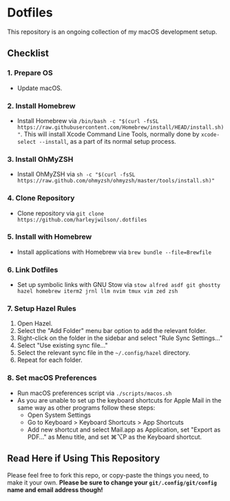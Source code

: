 # Dotfiles

This repository is an ongoing collection of my macOS development setup.

## Checklist

### 1. Prepare OS

- Update macOS.

### 2. Install Homebrew

- Install Homebrew via `/bin/bash -c "$(curl -fsSL https://raw.githubusercontent.com/Homebrew/install/HEAD/install.sh)"`. This will install Xcode Command Line Tools, normally done by `xcode-select --install`, as a part of its normal setup process.

### 3. Install OhMyZSH

- Install OhMyZSH via `sh -c "$(curl -fsSL https://raw.github.com/ohmyzsh/ohmyzsh/master/tools/install.sh)"`

### 4. Clone Repository

- Clone repository via `git clone https://github.com/harleyjwilson/.dotfiles`

### 5. Install with Homebrew

- Install applications with Homebrew via `brew bundle --file=Brewfile`

### 6. Link Dotfiles

- Set up symbolic links with GNU Stow via `stow alfred asdf git ghostty hazel homebrew iterm2 jrnl llm nvim tmux vim zed zsh`

### 7. Setup Hazel Rules

1. Open Hazel.
2. Select the "Add Folder" menu bar option to add the relevant folder.
3. Right-click on the folder in the sidebar and select "Rule Sync Settings..."
4. Select "Use existing sync file..."
5. Select the relevant sync file in the `~/.config/hazel` directory.
6. Repeat for each folder.

### 8. Set macOS Preferences

- Run macOS preferences script via `./scripts/macos.sh`
- As you are unable to set up the keyboard shortcuts for Apple Mail in the same way as other programs follow these steps:
  - Open System Settings
  - Go to Keyboard > Keyboard Shortcuts > App Shortcuts
  - Add new shortcut and select Mail.app as Application, set "Export as PDF…" as Menu title, and set ⌘⌥P as the Keyboard shortcut.

## Read Here if Using This Repository

Please feel free to fork this repo, or copy-paste the things you need, to make it your own. **Please be sure to change your `git/.config/git/config` name and email address though!**
